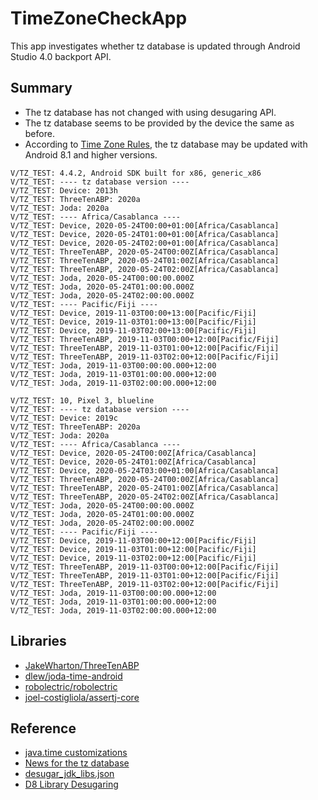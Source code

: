# TimeZoneCheckApp

This app investigates whether tz database is updated through Android Studio 4.0 backport API.

## Summary
- The tz database has not changed with using desugaring API.
- The tz database seems to be provided by the device the same as before.
- According to [Time Zone Rules](https://source.android.com/devices/tech/config/timezone-rules),  the tz database may be updated with Android 8.1 and higher versions.

```
V/TZ_TEST: 4.4.2, Android SDK built for x86, generic_x86
V/TZ_TEST: ---- tz database version ----
V/TZ_TEST: Device: 2013h
V/TZ_TEST: ThreeTenABP: 2020a
V/TZ_TEST: Joda: 2020a
V/TZ_TEST: ---- Africa/Casablanca ----
V/TZ_TEST: Device, 2020-05-24T00:00+01:00[Africa/Casablanca]
V/TZ_TEST: Device, 2020-05-24T01:00+01:00[Africa/Casablanca]
V/TZ_TEST: Device, 2020-05-24T02:00+01:00[Africa/Casablanca]
V/TZ_TEST: ThreeTenABP, 2020-05-24T00:00Z[Africa/Casablanca]
V/TZ_TEST: ThreeTenABP, 2020-05-24T01:00Z[Africa/Casablanca]
V/TZ_TEST: ThreeTenABP, 2020-05-24T02:00Z[Africa/Casablanca]
V/TZ_TEST: Joda, 2020-05-24T00:00:00.000Z
V/TZ_TEST: Joda, 2020-05-24T01:00:00.000Z
V/TZ_TEST: Joda, 2020-05-24T02:00:00.000Z
V/TZ_TEST: ---- Pacific/Fiji ----
V/TZ_TEST: Device, 2019-11-03T00:00+13:00[Pacific/Fiji]
V/TZ_TEST: Device, 2019-11-03T01:00+13:00[Pacific/Fiji]
V/TZ_TEST: Device, 2019-11-03T02:00+13:00[Pacific/Fiji]
V/TZ_TEST: ThreeTenABP, 2019-11-03T00:00+12:00[Pacific/Fiji]
V/TZ_TEST: ThreeTenABP, 2019-11-03T01:00+12:00[Pacific/Fiji]
V/TZ_TEST: ThreeTenABP, 2019-11-03T02:00+12:00[Pacific/Fiji]
V/TZ_TEST: Joda, 2019-11-03T00:00:00.000+12:00
V/TZ_TEST: Joda, 2019-11-03T01:00:00.000+12:00
V/TZ_TEST: Joda, 2019-11-03T02:00:00.000+12:00

V/TZ_TEST: 10, Pixel 3, blueline
V/TZ_TEST: ---- tz database version ----
V/TZ_TEST: Device: 2019c
V/TZ_TEST: ThreeTenABP: 2020a
V/TZ_TEST: Joda: 2020a
V/TZ_TEST: ---- Africa/Casablanca ----
V/TZ_TEST: Device, 2020-05-24T00:00Z[Africa/Casablanca]
V/TZ_TEST: Device, 2020-05-24T01:00Z[Africa/Casablanca]
V/TZ_TEST: Device, 2020-05-24T03:00+01:00[Africa/Casablanca]
V/TZ_TEST: ThreeTenABP, 2020-05-24T00:00Z[Africa/Casablanca]
V/TZ_TEST: ThreeTenABP, 2020-05-24T01:00Z[Africa/Casablanca]
V/TZ_TEST: ThreeTenABP, 2020-05-24T02:00Z[Africa/Casablanca]
V/TZ_TEST: Joda, 2020-05-24T00:00:00.000Z
V/TZ_TEST: Joda, 2020-05-24T01:00:00.000Z
V/TZ_TEST: Joda, 2020-05-24T02:00:00.000Z
V/TZ_TEST: ---- Pacific/Fiji ----
V/TZ_TEST: Device, 2019-11-03T00:00+12:00[Pacific/Fiji]
V/TZ_TEST: Device, 2019-11-03T01:00+12:00[Pacific/Fiji]
V/TZ_TEST: Device, 2019-11-03T02:00+12:00[Pacific/Fiji]
V/TZ_TEST: ThreeTenABP, 2019-11-03T00:00+12:00[Pacific/Fiji]
V/TZ_TEST: ThreeTenABP, 2019-11-03T01:00+12:00[Pacific/Fiji]
V/TZ_TEST: ThreeTenABP, 2019-11-03T02:00+12:00[Pacific/Fiji]
V/TZ_TEST: Joda, 2019-11-03T00:00:00.000+12:00
V/TZ_TEST: Joda, 2019-11-03T01:00:00.000+12:00
V/TZ_TEST: Joda, 2019-11-03T02:00:00.000+12:00
```

## Libraries
 - [JakeWharton/ThreeTenABP](https://github.com/JakeWharton/ThreeTenABP)
 - [dlew/joda-time-android](https://github.com/dlew/joda-time-android)
 - [robolectric/robolectric](https://github.com/robolectric/robolectric/releases)
 - [joel-costigliola/assertj-core](https://github.com/joel-costigliola/assertj-core)

## Reference
 - [java.time customizations](https://developer.android.com/studio/write/java8-support-table#java-time-customizations)
 - [News for the tz database](https://data.iana.org/time-zones/tzdb/NEWS)
 - [desugar_jdk_libs.json](https://r8.googlesource.com/r8/+/refs/heads/master/src/library_desugar/desugar_jdk_libs.json)
 - [D8 Library Desugaring](https://jakewharton.com/d8-library-desugaring/)
